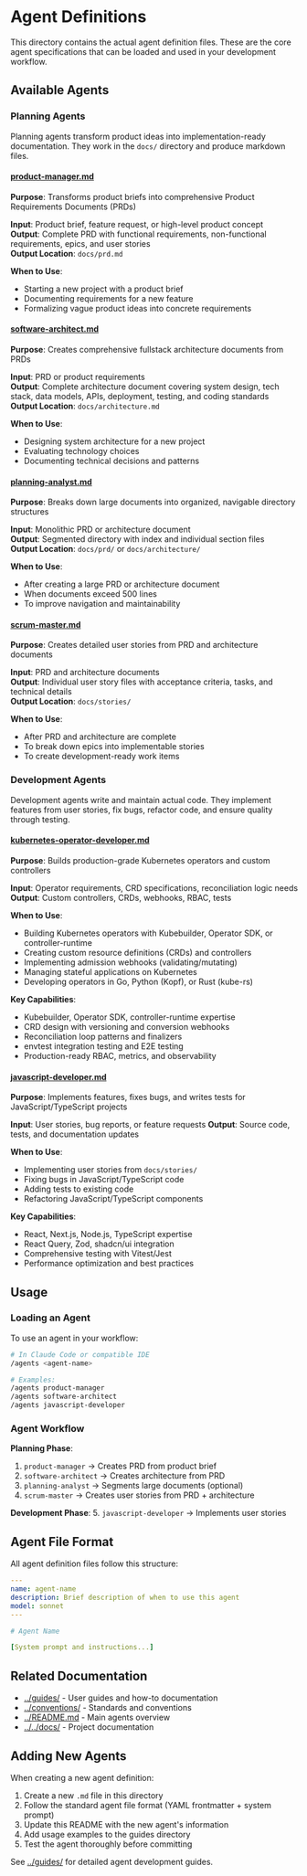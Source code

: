 # Agent Definitions

This directory contains the actual agent definition files. These are the core agent specifications that can be loaded and used in your development workflow.

## Available Agents

### Planning Agents

Planning agents transform product ideas into implementation-ready documentation. They work in the `docs/` directory and produce markdown files.

#### [product-manager.md](./product-manager.md)
**Purpose**: Transforms product briefs into comprehensive Product Requirements Documents (PRDs)

**Input**: Product brief, feature request, or high-level product concept  
**Output**: Complete PRD with functional requirements, non-functional requirements, epics, and user stories  
**Output Location**: `docs/prd.md`

**When to Use**:
- Starting a new project with a product brief
- Documenting requirements for a new feature
- Formalizing vague product ideas into concrete requirements

#### [software-architect.md](./software-architect.md)
**Purpose**: Creates comprehensive fullstack architecture documents from PRDs

**Input**: PRD or product requirements  
**Output**: Complete architecture document covering system design, tech stack, data models, APIs, deployment, testing, and coding standards  
**Output Location**: `docs/architecture.md`

**When to Use**:
- Designing system architecture for a new project
- Evaluating technology choices
- Documenting technical decisions and patterns

#### [planning-analyst.md](./planning-analyst.md)
**Purpose**: Breaks down large documents into organized, navigable directory structures

**Input**: Monolithic PRD or architecture document  
**Output**: Segmented directory with index and individual section files  
**Output Location**: `docs/prd/` or `docs/architecture/`

**When to Use**:
- After creating a large PRD or architecture document
- When documents exceed 500 lines
- To improve navigation and maintainability

#### [scrum-master.md](./scrum-master.md)
**Purpose**: Creates detailed user stories from PRD and architecture documents

**Input**: PRD and architecture documents  
**Output**: Individual user story files with acceptance criteria, tasks, and technical details  
**Output Location**: `docs/stories/`

**When to Use**:
- After PRD and architecture are complete
- To break down epics into implementable stories
- To create development-ready work items

### Development Agents

Development agents write and maintain actual code. They implement features from user stories, fix bugs, refactor code, and ensure quality through testing.

#### [kubernetes-operator-developer.md](./kubernetes-operator-developer.md)
**Purpose**: Builds production-grade Kubernetes operators and custom controllers

**Input**: Operator requirements, CRD specifications, reconciliation logic needs
**Output**: Custom controllers, CRDs, webhooks, RBAC, tests

**When to Use**:
- Building Kubernetes operators with Kubebuilder, Operator SDK, or controller-runtime
- Creating custom resource definitions (CRDs) and controllers
- Implementing admission webhooks (validating/mutating)
- Managing stateful applications on Kubernetes
- Developing operators in Go, Python (Kopf), or Rust (kube-rs)

**Key Capabilities**:
- Kubebuilder, Operator SDK, controller-runtime expertise
- CRD design with versioning and conversion webhooks
- Reconciliation loop patterns and finalizers
- envtest integration testing and E2E testing
- Production-ready RBAC, metrics, and observability

#### [javascript-developer.md](./javascript-developer.md)
**Purpose**: Implements features, fixes bugs, and writes tests for JavaScript/TypeScript projects

**Input**: User stories, bug reports, or feature requests
**Output**: Source code, tests, and documentation updates

**When to Use**:
- Implementing user stories from `docs/stories/`
- Fixing bugs in JavaScript/TypeScript code
- Adding tests to existing code
- Refactoring JavaScript/TypeScript components

**Key Capabilities**:
- React, Next.js, Node.js, TypeScript expertise
- React Query, Zod, shadcn/ui integration
- Comprehensive testing with Vitest/Jest
- Performance optimization and best practices

## Usage

### Loading an Agent

To use an agent in your workflow:

```bash
# In Claude Code or compatible IDE
/agents <agent-name>

# Examples:
/agents product-manager
/agents software-architect
/agents javascript-developer
```

### Agent Workflow

**Planning Phase**:
1. `product-manager` → Creates PRD from product brief
2. `software-architect` → Creates architecture from PRD
3. `planning-analyst` → Segments large documents (optional)
4. `scrum-master` → Creates user stories from PRD + architecture

**Development Phase**:
5. `javascript-developer` → Implements user stories

## Agent File Format

All agent definition files follow this structure:

```yaml
---
name: agent-name
description: Brief description of when to use this agent
model: sonnet
---

# Agent Name

[System prompt and instructions...]
```

## Related Documentation

- [../guides/](../guides/) - User guides and how-to documentation
- [../conventions/](../conventions/) - Standards and conventions
- [../README.md](../README.md) - Main agents overview
- [../../docs/](../../docs/) - Project documentation

## Adding New Agents

When creating a new agent definition:

1. Create a new `.md` file in this directory
2. Follow the standard agent file format (YAML frontmatter + system prompt)
3. Update this README with the new agent's information
4. Add usage examples to the guides directory
5. Test the agent thoroughly before committing

See [../guides/](../guides/) for detailed agent development guides.

